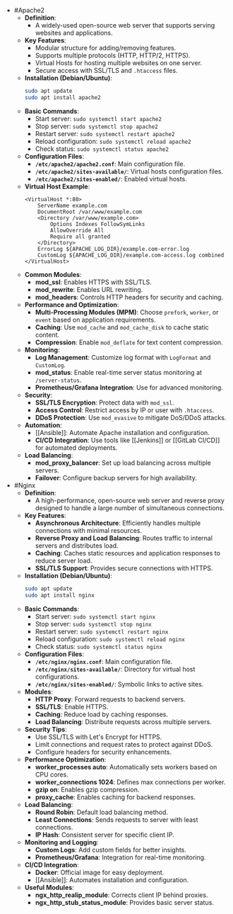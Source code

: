 - #Apache2
	- **Definition**:
		- A widely-used open-source web server that supports serving websites and applications.
	- **Key Features**:
		- Modular structure for adding/removing features.
		- Supports multiple protocols (HTTP, HTTP/2, HTTPS).
		- Virtual Hosts for hosting multiple websites on one server.
		- Secure access with SSL/TLS and `.htaccess` files.
	- **Installation (Debian/Ubuntu)**:
	  ```bash
	  sudo apt update
	  sudo apt install apache2
	  ```
	- **Basic Commands**:
		- Start server: `sudo systemctl start apache2`
		- Stop server: `sudo systemctl stop apache2`
		- Restart server: `sudo systemctl restart apache2`
		- Reload configuration: `sudo systemctl reload apache2`
		- Check status: `sudo systemctl status apache2`
	- **Configuration Files**:
		- **`/etc/apache2/apache2.conf`**: Main configuration file.
		- **`/etc/apache2/sites-available/`**: Virtual hosts configuration files.
		- **`/etc/apache2/sites-enabled/`**: Enabled virtual hosts.
	- **Virtual Host Example**:
	  ```plaintext
	  <VirtualHost *:80>
	      ServerName example.com
	      DocumentRoot /var/www/example.com
	      <Directory /var/www/example.com>
	          Options Indexes FollowSymLinks
	          AllowOverride All
	          Require all granted
	      </Directory>
	      ErrorLog ${APACHE_LOG_DIR}/example.com-error.log
	      CustomLog ${APACHE_LOG_DIR}/example.com-access.log combined
	  </VirtualHost>
	  ```
	- **Common Modules**:
		- **mod_ssl**: Enables HTTPS with SSL/TLS.
		- **mod_rewrite**: Enables URL rewriting.
		- **mod_headers**: Controls HTTP headers for security and caching.
	- **Performance and Optimization**:
		- **Multi-Processing Modules (MPM)**: Choose `prefork`, `worker`, or `event` based on application requirements.
		- **Caching**: Use `mod_cache` and `mod_cache_disk` to cache static content.
		- **Compression**: Enable `mod_deflate` for text content compression.
	- **Monitoring**:
		- **Log Management**: Customize log format with `LogFormat` and `CustomLog`.
		- **mod_status**: Enable real-time server status monitoring at `/server-status`.
		- **Prometheus/Grafana Integration**: Use for advanced monitoring.
	- **Security**:
		- **SSL/TLS Encryption**: Protect data with `mod_ssl`.
		- **Access Control**: Restrict access by IP or user with `.htaccess`.
		- **DDoS Protection**: Use `mod_evasive` to mitigate DoS/DDoS attacks.
	- **Automation**:
		- [[Ansible]]: Automate Apache installation and configuration.
		- **CI/CD Integration**: Use tools like [[Jenkins]] or [[GitLab CI/CD]] for automated deployments.
	- **Load Balancing**:
		- **mod_proxy_balancer**: Set up load balancing across multiple servers.
		- **Failover**: Configure backup servers for high availability.
- #Nginx
	- **Definition**:
		- A high-performance, open-source web server and reverse proxy designed to handle a large number of simultaneous connections.
	- **Key Features**:
		- **Asynchronous Architecture**: Efficiently handles multiple connections with minimal resources.
		- **Reverse Proxy and Load Balancing**: Routes traffic to internal servers and distributes load.
		- **Caching**: Caches static resources and application responses to reduce server load.
		- **SSL/TLS Support**: Provides secure connections with HTTPS.
	- **Installation (Debian/Ubuntu)**:
	  ```bash
	  sudo apt update
	  sudo apt install nginx
	  ```
	- **Basic Commands**:
		- Start server: `sudo systemctl start nginx`
		- Stop server: `sudo systemctl stop nginx`
		- Restart server: `sudo systemctl restart nginx`
		- Reload configuration: `sudo systemctl reload nginx`
		- Check status: `sudo systemctl status nginx`
	- **Configuration Files**:
		- **`/etc/nginx/nginx.conf`**: Main configuration file.
		- **`/etc/nginx/sites-available/`**: Directory for virtual host configurations.
		- **`/etc/nginx/sites-enabled/`**: Symbolic links to active sites.
	- **Modules**:
		- **HTTP Proxy**: Forward requests to backend servers.
		- **SSL/TLS**: Enable HTTPS.
		- **Caching**: Reduce load by caching responses.
		- **Load Balancing**: Distribute requests across multiple servers.
	- **Security Tips**:
		- Use SSL/TLS with Let's Encrypt for HTTPS.
		- Limit connections and request rates to protect against DDoS.
		- Configure headers for security enhancements.
	- **Performance Optimization**:
		- **worker_processes auto**: Automatically sets workers based on CPU cores.
		- **worker_connections 1024**: Defines max connections per worker.
		- **gzip on**: Enables gzip compression.
		- **proxy_cache**: Enables caching for backend responses.
	- **Load Balancing**:
		- **Round Robin**: Default load balancing method.
		- **Least Connections**: Sends requests to server with least connections.
		- **IP Hash**: Consistent server for specific client IP.
	- **Monitoring and Logging**:
		- **Custom Logs**: Add custom fields for better insights.
		- **Prometheus/Grafana**: Integration for real-time monitoring.
	- **CI/CD Integration**:
		- **Docker**: Official image for easy deployment.
		- [[Ansible]]: Automates installation and configuration.
	- **Useful Modules**:
		- **ngx_http_realip_module**: Corrects client IP behind proxies.
		- **ngx_http_stub_status_module**: Provides basic server status.